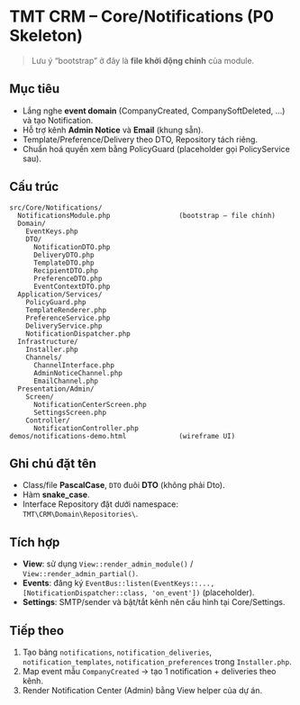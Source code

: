 # TMT CRM – Core/Notifications (P0 Skeleton)

> Lưu ý “bootstrap” ở đây là **file khởi động chính** của module.

## Mục tiêu
- Lắng nghe **event domain** (CompanyCreated, CompanySoftDeleted, …) và tạo Notification.
- Hỗ trợ kênh **Admin Notice** và **Email** (khung sẵn).
- Template/Preference/Delivery theo DTO, Repository tách riêng.
- Chuẩn hoá quyền xem bằng PolicyGuard (placeholder gọi PolicyService sau).

## Cấu trúc
```
src/Core/Notifications/
  NotificationsModule.php                 (bootstrap – file chính)
  Domain/
    EventKeys.php
    DTO/
      NotificationDTO.php
      DeliveryDTO.php
      TemplateDTO.php
      RecipientDTO.php
      PreferenceDTO.php
      EventContextDTO.php
  Application/Services/
    PolicyGuard.php
    TemplateRenderer.php
    PreferenceService.php
    DeliveryService.php
    NotificationDispatcher.php
  Infrastructure/
    Installer.php
    Channels/
      ChannelInterface.php
      AdminNoticeChannel.php
      EmailChannel.php
  Presentation/Admin/
    Screen/
      NotificationCenterScreen.php
      SettingsScreen.php
    Controller/
      NotificationController.php
demos/notifications-demo.html             (wireframe UI)
```

## Ghi chú đặt tên
- Class/file **PascalCase**, `DTO` đuôi **DTO** (không phải Dto).
- Hàm **snake_case**.
- Interface Repository đặt dưới namespace: `TMT\CRM\Domain\Repositories\`.

## Tích hợp
- **View**: sử dụng `View::render_admin_module()` / `View::render_admin_partial()`.
- **Events**: đăng ký `EventBus::listen(EventKeys::..., [NotificationDispatcher::class, 'on_event'])` (placeholder).
- **Settings**: SMTP/sender và bật/tắt kênh nên cấu hình tại Core/Settings.

## Tiếp theo
1) Tạo bảng `notifications`, `notification_deliveries`, `notification_templates`, `notification_preferences` trong `Installer.php`.
2) Map event mẫu `CompanyCreated` → tạo 1 notification + deliveries theo kênh.
3) Render Notification Center (Admin) bằng View helper của dự án.

